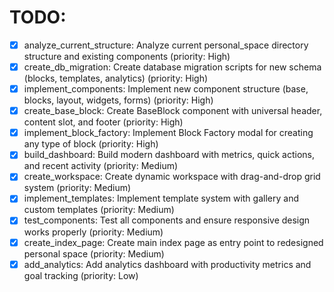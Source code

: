 # TODO:

- [x] analyze_current_structure: Analyze current personal_space directory structure and existing components (priority: High)
- [x] create_db_migration: Create database migration scripts for new schema (blocks, templates, analytics) (priority: High)
- [x] implement_components: Implement new component structure (base, blocks, layout, widgets, forms) (priority: High)
- [x] create_base_block: Create BaseBlock component with universal header, content slot, and footer (priority: High)
- [x] implement_block_factory: Implement Block Factory modal for creating any type of block (priority: High)
- [x] build_dashboard: Build modern dashboard with metrics, quick actions, and recent activity (priority: Medium)
- [x] create_workspace: Create dynamic workspace with drag-and-drop grid system (priority: Medium)
- [x] implement_templates: Implement template system with gallery and custom templates (priority: Medium)
- [x] test_components: Test all components and ensure responsive design works properly (priority: Medium)
- [x] create_index_page: Create main index page as entry point to redesigned personal space (priority: Medium)
- [x] add_analytics: Add analytics dashboard with productivity metrics and goal tracking (priority: Low)
